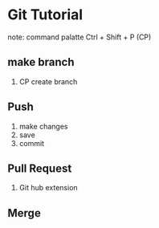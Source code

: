 # Git Tutorial

note: command palatte Ctrl + Shift + P (CP)

## make branch
1. CP create branch

## Push
1. make changes
2. save
3. commit

## Pull Request
1. Git hub extension



## Merge
